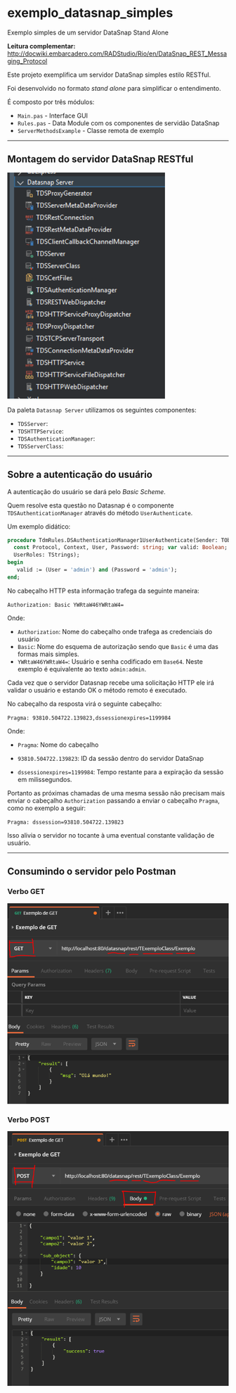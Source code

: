# exemplo_datasnap_simples
Exemplo simples de um servidor DataSnap Stand Alone



**Leitura complementar:** http://docwiki.embarcadero.com/RADStudio/Rio/en/DataSnap_REST_Messaging_Protocol



Este projeto exemplifica um servidor DataSnap simples estilo RESTful.

Foi desenvolvido no formato _stand alone_ para simplificar o entendimento.



É composto por três módulos:

- `Main.pas` - Interface GUI
- `Rules.pas` - Data Module com os componentes de servidão DataSnap
- `ServerMethodsExample` - Classe remota de exemplo  

---

## Montagem do servidor DataSnap RESTful

![Paleta DataSnap](./assets/paleta.PNG)



Da paleta `Datasnap Server` utilizamos os seguintes componentes:



- `TDSServer`: 
- `TDSHTTPService`:
- `TDSAuthenticationManager`:
- `TDSServerClass`:

---

## Sobre a autenticação do usuário

A autenticação do usuário se dará pelo _Basic Scheme_.

Quem resolve esta questão no Datasnap é o componente `TDSAuthenticationManager` através do método `UserAuthenticate`.

Um exemplo didático:

```pascal
procedure TdmRules.DSAuthenticationManager1UserAuthenticate(Sender: TObject;
  const Protocol, Context, User, Password: string; var valid: Boolean;
  UserRoles: TStrings);
begin
   valid := (User = 'admin') and (Password = 'admin');
end;
```



No cabeçalho HTTP esta informação trafega da seguinte maneira:

`Authorization: Basic YWRtaW46YWRtaW4=`

Onde:

- `Authorization`:  Nome do cabeçalho onde trafega as credenciais do usuário
- `Basic`: Nome do esquema de autorização sendo que `Basic` é uma das formas mais simples.
- `YWRtaW46YWRtaW4=`: Usuário e senha codificado em `Base64`. Neste exemplo é equivalente ao texto `admin:admin`.



Cada vez que o servidor Datasnap recebe uma solicitação HTTP ele irá validar o usuário e estando OK o método remoto é executado.

No cabeçalho da resposta virá o seguinte cabeçalho:

`Pragma: 93810.504722.139823,dssessionexpires=1199984`

Onde:

- `Pragma`: Nome do cabeçalho

- `93810.504722.139823`:  ID da sessão dentro do servidor DataSnap

- `dssessionexpires=1199984`: Tempo restante para a expiração da sessão em milissegundos.

  

Portanto as próximas chamadas de uma mesma sessão não precisam mais enviar o cabeçalho `Authorization` passando a enviar o cabeçalho `Pragma`, como no exemplo a seguir:

`Pragma: dssession=93810.504722.139823`

Isso alivia o servidor no tocante à uma eventual constante validação de usuário.

---

## Consumindo o servidor pelo Postman



### Verbo GET



![](./assets/exemplo_get.PNG)





### Verbo POST



![](./assets/exemplo_post.PNG)
